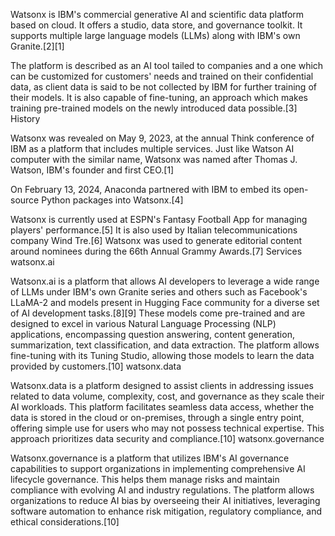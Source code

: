 Watsonx is IBM's commercial generative AI and scientific data platform based on cloud. It offers a studio, data store, and governance toolkit. It supports multiple large language models (LLMs) along with IBM's own Granite.[2][1]

The platform is described as an AI tool tailed to companies and a one which can be customized for customers' needs and trained on their confidential data, as client data is said to be not collected by IBM for further training of their models. It is also capable of fine-tuning, an approach which makes training pre-trained models on the newly introduced data possible.[3]
History

Watsonx was revealed on May 9, 2023, at the annual Think conference of IBM as a platform that includes multiple services. Just like Watson AI computer with the similar name, Watsonx was named after Thomas J. Watson, IBM's founder and first CEO.[1]

On February 13, 2024, Anaconda partnered with IBM to embed its open-source Python packages into Watsonx.[4]

Watsonx is currently used at ESPN's Fantasy Football App for managing players' performance.[5] It is also used by Italian telecommunications company Wind Tre.[6] Watsonx was used to generate editorial content around nominees during the 66th Annual Grammy Awards.[7]
Services
watsonx.ai

Watsonx.ai is a platform that allows AI developers to leverage a wide range of LLMs under IBM's own Granite series and others such as Facebook's LLaMA-2 and models present in Hugging Face community for a diverse set of AI development tasks.[8][9] These models come pre-trained and are designed to excel in various Natural Language Processing (NLP) applications, encompassing question answering, content generation, summarization, text classification, and data extraction. The platform allows fine-tuning with its Tuning Studio, allowing those models to learn the data provided by customers.[10]
watsonx.data

Watsonx.data is a platform designed to assist clients in addressing issues related to data volume, complexity, cost, and governance as they scale their AI workloads. This platform facilitates seamless data access, whether the data is stored in the cloud or on-premises, through a single entry point, offering simple use for users who may not possess technical expertise. This approach prioritizes data security and compliance.[10]
watsonx.governance

Watsonx.governance is a platform that utilizes IBM's AI governance capabilities to support organizations in implementing comprehensive AI lifecycle governance. This helps them manage risks and maintain compliance with evolving AI and industry regulations. The platform allows organizations to reduce AI bias by overseeing their AI initiatives, leveraging software automation to enhance risk mitigation, regulatory compliance, and ethical considerations.[10]
